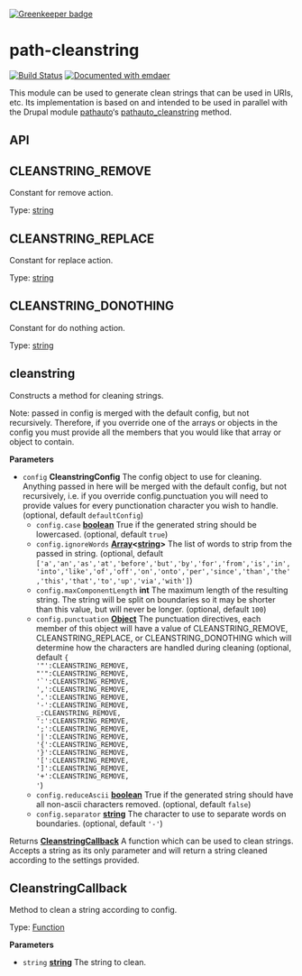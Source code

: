 
[![Greenkeeper badge](https://badges.greenkeeper.io/elliotttf/cleanstring.svg)](https://greenkeeper.io/)

<!--
  This file was generated by emdaer

  Its template can be found at .emdaer/README.emdaer.md
-->

<!--
  emdaerHash:eb8b1252e987a6f641b28b8b7f8e2656
-->

<h1 id="path-cleanstring">path-cleanstring</h1>
<p><a href="https://travis-ci.org/elliotttf/cleanstring"><img src="https://travis-ci.org/elliotttf/cleanstring.svg?branch=master" alt="Build Status"></a>
<a href="https://github.com/emdaer/emdaer"><img src="https://img.shields.io/badge/📓-documented%20with%20emdaer-F06632.svg?style=flat-square" alt="Documented with emdaer"></a></p>
<p>This module can be used to generate clean strings that can be used in URIs, etc.
Its implementation is based on and intended to be used in parallel with the
Drupal module <a href="https://www.drupal.org/project/pathauto">pathauto</a>‘s <a href="http://api.drupalhelp.net/api/pathauto/pathauto.inc/function/pathauto_cleanstring/7">pathauto_cleanstring</a> method.</p>
<h2 id="api">API</h2>
<!-- Generated by documentation.js. Update this documentation by updating the source code. -->
<h2 id="cleanstring_remove">CLEANSTRING_REMOVE</h2>
<p>Constant for remove action.</p>
<p>Type: <a href="https://developer.mozilla.org/docs/Web/JavaScript/Reference/Global_Objects/String">string</a></p>
<h2 id="cleanstring_replace">CLEANSTRING_REPLACE</h2>
<p>Constant for replace action.</p>
<p>Type: <a href="https://developer.mozilla.org/docs/Web/JavaScript/Reference/Global_Objects/String">string</a></p>
<h2 id="cleanstring_donothing">CLEANSTRING_DONOTHING</h2>
<p>Constant for do nothing action.</p>
<p>Type: <a href="https://developer.mozilla.org/docs/Web/JavaScript/Reference/Global_Objects/String">string</a></p>
<h2 id="cleanstring">cleanstring</h2>
<p>Constructs a method for cleaning strings.</p>
<p>Note: passed in config is merged
  with the default config, but not recursively. Therefore, if you override one
  of the arrays or objects in the config you must provide all the members that
  you would like that array or object to contain.</p>
<p><strong>Parameters</strong></p>
<ul>
<li><code>config</code> <strong>CleanstringConfig</strong> The config object to use for cleaning. Anything passed in here will be
  merged with the default config, but not recursively, i.e. if you override
  config.punctuation you will need to provide values for every punctionation
  character you wish to handle. (optional, default <code>defaultConfig</code>)<ul>
<li><code>config.case</code> <strong><a href="https://developer.mozilla.org/docs/Web/JavaScript/Reference/Global_Objects/Boolean">boolean</a></strong> True if the generated string should be lowercased. (optional, default <code>true</code>)</li>
<li><code>config.ignoreWords</code> <strong><a href="https://developer.mozilla.org/docs/Web/JavaScript/Reference/Global_Objects/Array">Array</a>&lt;<a href="https://developer.mozilla.org/docs/Web/JavaScript/Reference/Global_Objects/String">string</a>&gt;</strong> The list of words to strip from the passed in string. (optional, default <code>[&#39;a&#39;,&#39;an&#39;,&#39;as&#39;,&#39;at&#39;,&#39;before&#39;,&#39;but&#39;,&#39;by&#39;,&#39;for&#39;,&#39;from&#39;,&#39;is&#39;,&#39;in&#39;,&#39;into&#39;,&#39;like&#39;,&#39;of&#39;,&#39;off&#39;,&#39;on&#39;,&#39;onto&#39;,&#39;per&#39;,&#39;since&#39;,&#39;than&#39;,&#39;the&#39;,&#39;this&#39;,&#39;that&#39;,&#39;to&#39;,&#39;up&#39;,&#39;via&#39;,&#39;with&#39;]</code>)</li>
<li><code>config.maxComponentLength</code> <strong>int</strong> The maximum length of the resulting string. The string will be split on
  boundaries so it may be shorter than this value, but will never be longer. (optional, default <code>100</code>)</li>
<li><code>config.punctuation</code> <strong><a href="https://developer.mozilla.org/docs/Web/JavaScript/Reference/Global_Objects/Object">Object</a></strong> The punctuation directives, each member of this object will have a value of
  CLEANSTRING_REMOVE, CLEANSTRING_REPLACE, or CLEANSTRING_DONOTHING which
  will determine how the characters are handled during cleaning (optional, default <code>{
&#39;&quot;&#39;:CLEANSTRING_REMOVE,
&quot;&#39;&quot;:CLEANSTRING_REMOVE,
&#39;`&#39;:CLEANSTRING_REMOVE,
&#39;,&#39;:CLEANSTRING_REMOVE,
&#39;.&#39;:CLEANSTRING_REMOVE,
&#39;-&#39;:CLEANSTRING_REMOVE,
_:CLEANSTRING_REMOVE,
&#39;:&#39;:CLEANSTRING_REMOVE,
&#39;;&#39;:CLEANSTRING_REMOVE,
&#39;|&#39;:CLEANSTRING_REMOVE,
&#39;{&#39;:CLEANSTRING_REMOVE,
&#39;}&#39;:CLEANSTRING_REMOVE,
&#39;[&#39;:CLEANSTRING_REMOVE,
&#39;]&#39;:CLEANSTRING_REMOVE,
&#39;+&#39;:CLEANSTRING_REMOVE,
&#39;</code>)</li>
<li><code>config.reduceAscii</code> <strong><a href="https://developer.mozilla.org/docs/Web/JavaScript/Reference/Global_Objects/Boolean">boolean</a></strong> True if the generated string should have all non-ascii characters removed. (optional, default <code>false</code>)</li>
<li><code>config.separator</code> <strong><a href="https://developer.mozilla.org/docs/Web/JavaScript/Reference/Global_Objects/String">string</a></strong> The character to use to separate words on boundaries. (optional, default <code>&#39;-&#39;</code>)</li>
</ul>
</li>
</ul>
<p>Returns <strong><a href="#cleanstringcallback">CleanstringCallback</a></strong> A function which can be used to clean strings. Accepts a string as its only
  parameter and will return a string cleaned according to the settings
  provided.</p>
<h2 id="cleanstringcallback">CleanstringCallback</h2>
<p>Method to clean a string according to config.</p>
<p>Type: <a href="https://developer.mozilla.org/docs/Web/JavaScript/Reference/Statements/function">Function</a></p>
<p><strong>Parameters</strong></p>
<ul>
<li><code>string</code> <strong><a href="https://developer.mozilla.org/docs/Web/JavaScript/Reference/Global_Objects/String">string</a></strong> The string to clean.</li>
</ul>
